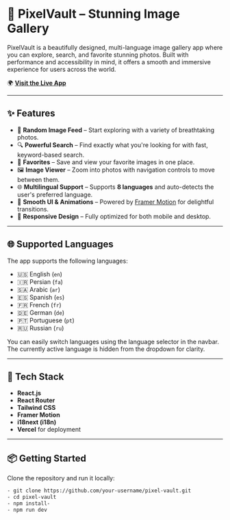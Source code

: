 # 📸 PixelVault – Stunning Image Gallery

PixelVault is a beautifully designed, multi-language image gallery app where you can explore, search, and favorite stunning photos. Built with performance and accessibility in mind, it offers a smooth and immersive experience for users across the world.

🌍 **[Visit the Live App](https://pixel-vault-mu.vercel.app)**

---

## ✨ Features

- 🔀 **Random Image Feed** – Start exploring with a variety of breathtaking photos.
- 🔍 **Powerful Search** – Find exactly what you're looking for with fast, keyword-based search.
- 💖 **Favorites** – Save and view your favorite images in one place.
- 🖼️ **Image Viewer** – Zoom into photos with navigation controls to move between them.
- 🌐 **Multilingual Support** – Supports **8 languages** and auto-detects the user's preferred language.
- 💬 **Smooth UI & Animations** – Powered by [Framer Motion](https://www.framer.com/motion/) for delightful transitions.
- 📱 **Responsive Design** – Fully optimized for both mobile and desktop.

---

## 🌐 Supported Languages

The app supports the following languages:

- 🇺🇸 English (`en`)
- 🇮🇷 Persian (`fa`)
- 🇸🇦 Arabic (`ar`)
- 🇪🇸 Spanish (`es`)
- 🇫🇷 French (`fr`)
- 🇩🇪 German (`de`)
- 🇵🇹 Portuguese (`pt`)
- 🇷🇺 Russian (`ru`)

You can easily switch languages using the language selector in the navbar. The currently active language is hidden from the dropdown for clarity.

---

## 🚀 Tech Stack

- **React.js**
- **React Router**
- **Tailwind CSS**
- **Framer Motion**
- **i18next (i18n)**
- **Vercel** for deployment


---

## 📦 Getting Started

Clone the repository and run it locally:

```bash
- git clone https://github.com/your-username/pixel-vault.git
- cd pixel-vault
- npm install-
- npm run dev

